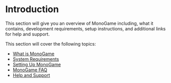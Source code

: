 # Introduction

This section will give you an overview of MonoGame including, what it contains, development requirements, setup instructions, and additional links for help and support.

This section will cover the following topics:

- [What is MonoGame](what_is_monogame.md)
- [System Requirements](system_requirements.md)
- [Setting Up MonoGame](setting_up_monogame.md)
- [MonoGame FAQ](monogame_faq.md)
- [Help and Support](help_and_support.md)
